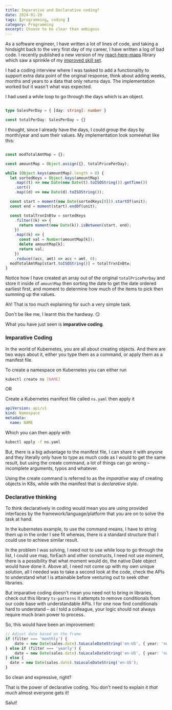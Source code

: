 ```yaml
---
title: Imparative and Declarative coding?
date: 2024-01-20
tags: [programming, coding ]
category: Programming
excerpt: Choose to be clear than ambigous
---
```


As a software engineer, I have written a lot of lines of code, and taking a hindsight back to the very first day of my career, I have written a log of bad code. I recently published a new version of my [react-here-maps](https://www.npmjs.com/package/react-here-map) library which saw a sprinkle of my [improved skill set](https://github.com/limistah/react-here-map).

I had a coding interview where I was tasked to add a functionality to support extra data point of the original response, think about adding weeks, months and years to a data that only returns days. The implementation worked but it wasn't what was expected.

I had used a while loop to go through the days which is an object.

```ts

type SalesPerDay = { [day: string]: number }

const totalPerDay: SalesPerDay = {}

```

I thought, since I already have the days, I could group the days by month/year and sum their values. My implementation look somewhat like this:

```ts

const modTotalAmtMap = {};

const amountMap = Object.assign({}, totalPricePerDay);

while (Object.keys(amountMap).length > 0) {
  let sortedKeys = Object.keys(amountMap)
    .map((t) => new Date(new Date(t).toISOString()).getTime())
    .sort()
    .map((d) => new Date(d).toISOString());

  const start = moment(new Date(sortedKeys[0])).startOf(unit);
  const end = moment(start).endOf(unit);

  const totalTrxnInBtw = sortedKeys
    .filter((k) => {
      return moment(new Date(k)).isBetween(start, end);
    })
    .map((k) => {
      const val = Number(amountMap[k]);
      delete amountMap[k];
      return val;
    })
    .reduce((acc, amt) => acc + amt, 0);
  modTotalAmtMap[start.toISOString()] = totalTrxnInBtw;
}
```

Notice how I have created an array out of the original `totalPricePerDay` and store it inside of `amountMap` then sorting the date to get the date ordered earliest first, and moment to determine how much of the items to pick then summing up the values.

Ah! That is too much explaining for such a very simple task.

Don't be like me, I learnt this the hardway. :smirk:

What you have just seen is **imparative coding**.

### Imparative Coding

In the world of Kubernetes, you are all about creating objects. And there are two ways about it, either you type them as a command, or apply them as a manifest file.

To create a namespace on Kubernetes you can either run

```bash
kubectl create ns [NAME]
```
OR

Create a Kubernetes manifest file called `ns.yaml` then apply it
```yaml
apiVersion: api/v1
kind: Namespace
metadata:
  name: NAME
```

Which you can then apply with

```bash
kubectl apply -f ns.yaml
```

But, there is a big advantage to the manifest file, I can share it with anyone and they literally only have to type as much code as I would to get the same result, but using the create command, a lot of things can go wrong – incomplete arguments, typos and whatever.

Using the create command is referred to as the *imparative* way of creating objects in K8s, while with the manifest that is *declarative* style.

### Declarative thinking
To think declaratively in coding would mean you are using provided interfaces by the framework/language/platform that you are on to solve the task at hand.

In the kubernetes example, to use the command means, I have to string them up in the order I see fit whereas, there is a standard structure that I could use to achieve similar result.

In the problem I was solving, I need not to use while loop to go through the list, I could use map, forEach and other constructs, I need not use moment, there is a possibility that what moment would do, the native Date object would have done it. Above all, I need not come up with my own unique solution, all I needed was to take a second look at the code, check the APIs to understand what I is attainable before venturing out to seek other libraries.

But imparative coding doesn't mean you need not to bring in libraries, check out this library `ts-patterns` it attempts to remove conditionals from our code base with understandable APIs. I for one now find conditionals hard to understand – as I told a colleague, your logic should not always require much brain power to process.

So, this would have been an improvement:
```ts
// Adjust date based on the frame
if (filter === 'monthly') {
    date = new Date(sales.date).toLocaleDateString('en-US', { year: 'numeric', month: 'numeric' });
} else if (filter === 'yearly') {
    date = new Date(sales.date).toLocaleDateString('en-US', { year: 'numeric' });
} else {
  date = new Date(sales.date).toLocaleDateString('en-US');
}
```
So clean and expressive, right? 

That is the power of declarative coding. You don't need to explain it *that much* almost everyone gets it!


Salut!

